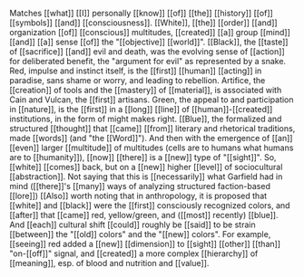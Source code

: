 Matches [[what]] [[I]] personally [[know]] [[of]] [[the]] [[history]] [[of]] [[symbols]] [[and]] [[consciousness]]. [[White]], [[the]] [[order]] [[and]] organization [[of]] [[conscious]] multitudes, [[created]] [[a]] group [[mind]] [[and]] [[a]] sense [[of]] the "[[objective]] [[world]]". [[Black]], the [[taste]] of [[sacrifice]] [[and]] evil and death, was the evolving sense of [[action]] for deliberated benefit, the "argument for evil" as represented by a snake. Red, impulse and instinct itself, is the [[first]] [[human]] [[acting]] in paradise, sans shame or worry, and leading to rebellion. Artifice, the [[creation]] of tools and the [[mastery]] of [[material]], is associated with Cain and Vulcan, the [[first]] artisans. Green, the appeal to and participation in [[nature]], is the [[first]] in a [[long]] [[line]] of [[human]]-[[created]] institutions, in the form of might makes right. [[Blue]], the formalized and structured [[thought]] that [[came]] [[from]] literary and rhetorical traditions, made [[words]] (and "the [[Word]]"). And then with the emergence of [[an]] [[even]] larger [[multitude]] of multitudes (cells are to humans what humans are to [[humanity]]), [[now]] [[there]] is a [[new]] type of "[[sight]]". So, [[white]] [[comes]] back, but on a [[new]] higher [[level]] of sociocultural [[abstraction]]. Not saying that this is [[necessarily]] what Garfield had in mind ([[there]]'s [[many]] ways of analyzing structured faction-based [[lore]]) [[Also]] worth noting that in anthropology, it is proposed that [[white]] and [[black]] were the [[first]] consciously recognized colors, and [[after]] that [[came]] red, yellow/green, and ([[most]] recently) [[blue]]. And [[each]] cultural shift [[could]] roughly be [[said]] to be strain [[between]] the "[[old]] colors" and the "[[new]] colors". For example, [[seeing]] red added a [[new]] [[dimension]] to [[sight]] [[other]] [[than]] "on-[[off]]" signal, and [[created]] a more complex [[hierarchy]] of [[meaning]], esp. of blood and nutrition and [[value]]. 